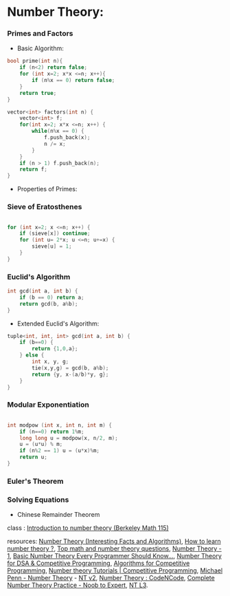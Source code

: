 # Number Theory:

### Primes and Factors

-  Basic Algorithm:


```cpp
bool prime(int n){
    if (n<2) return false;
    for (int x=2; x*x <=n; x++){
        if (n%x == 0) return false;
    }
    return true;
}
```

```cpp
vector<int> factors(int n) {
    vector<int> f;
    for(int x=2; x*x <=n; x++) {
        while(n%x == 0) {
            f.push_back(x);
            n /= x;
        }
    }
    if (n > 1) f.push_back(n);
    return f;
}

```



-  Properties of Primes:

### Sieve of Eratosthenes

```cpp

for (int x=2; x <=n; x++) {
    if (sieve[x]) continue;
    for (int u= 2*x; u <=n; u+=x) {
        sieve[u] = 1;
    }
}

```

### Euclid's Algorithm



```cpp
int gcd(int a, int b) {
    if (b == 0) return a;
    return gcd(b, a%b);
}
```

- Extended Euclid's Algorithm:

```cpp
tuple<int, int, int> gcd(int a, int b) {
    if (b==0) {
        return {1,0,a};
    } else {
        int x, y, g;
        tie(x,y,g) = gcd(b, a%b);
        return {y, x-(a/b)*y, g};
    }
}

```


### Modular Exponentiation

```cpp

int modpow (int x, int n, int m) {
    if (n==0) return 1%m;
    long long u = modpow(x, n/2, m);
    u = (u*u) % m;
    if (n%2 == 1) u = (u*x)%m;
    return u;
}

```

### Euler's Theorem

### Solving Equations

- Chinese Remainder Theorem


class : [Introduction to number theory (Berkeley Math 115)](https://www.youtube.com/playlist?list=PL8yHsr3EFj53L8sMbzIhhXSAOpuZ1Fov8)

resources: [Number Theory (Interesting Facts and Algorithms)](https://www.geeksforgeeks.org/number-theory-interesting-facts-and-algorithms/), [How to learn number theory ?](https://codeforces.com/blog/entry/108622), [Top math and number theory questions](https://www.codingninjas.com/studio/problem-lists/top-maths-and-number-theory-questions), [Number Theory - 1](https://www.hackerearth.com/practice/notes/number-theory-1/), [Basic Number Theory Every Programmer Should Know...](https://www.codechef.com/wiki/tutorial-number-theory), [Number Theory for DSA & Competitive Programming](https://www.geeksforgeeks.org/number-theory-competitive-programming/), [Algorithms for Competitive Programming](https://cp-algorithms.com/index.html), [Number theory Tutorials | Competitive Programming](https://www.youtube.com/playlist?list=PLauivoElc3giVROwL-6g9hO-LlSen_NaV), [Michael Penn - Number Theory](https://www.youtube.com/playlist?list=PL22w63XsKjqwAgBzVFVqZNMcVKpOOAA7c) - [NT v2](https://www.youtube.com/playlist?list=PL22w63XsKjqwn2V9CiP7cuSGv9plj71vv), [Number Theory : CodeNCode](https://www.youtube.com/playlist?list=PL5DyztRVgtRWblnyEHtajWijQffrfwLz6), [Complete Number Theory Practice - Noob to Expert](https://www.youtube.com/live/Q5knm-DArA0?si=C2GGpLXZ5VcEf69u), [NT L3](https://www.youtube.com/playlist?list=PL-Jc9J83PIiF0L_qYN4HG_MJpi1I8gvpy).